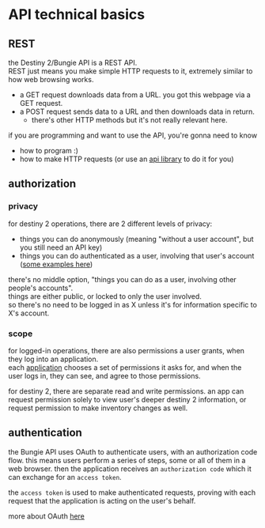 # API technical basics

## REST

the Destiny 2/Bungie API is a REST API.  
REST just means you make simple HTTP requests to it, extremely similar to how web browsing works.  
- a GET request downloads data from a URL. you got this webpage via a GET request.  
- a POST request sends data to a URL and then downloads data in return.  
  - there's other HTTP methods but it's not really relevant here.

if you are programming and want to use the API, you're gonna need to know 
- how to program :)  
- how to make HTTP requests (or use an [api library](/api/libraries) to do it for you)

## authorization

### privacy

for destiny 2 operations, there are 2 different levels of privacy:

- things you can do anonymously (meaning "without a user account", but you still need an API key)
- things you can do authenticated as a user, involving that user's account ([some examples here](/api/privacy))

there's no middle option, "things you can do as a user, involving other people's accounts".  
things are either public, or locked to only the user involved.  
so there's no need to be logged in as X unless it's for information specific to X's account.

### scope

for logged-in operations, there are also permissions a user grants, when they log into an application.  
each [application](/api/app-setup) chooses a set of permissions it asks for, and when the user logs in, they can see, and agree to those permissions.

for destiny 2, there are separate read and write permissions. an app can request permission solely to view user's deeper destiny 2 information, or request permission to make inventory changes as well.

## authentication

the Bungie API uses OAuth to authenticate users, with an authorization code flow. this means users perform a series of steps, some or all of them in a web browser. then the application receives an `authorization code` which it can exchange for an `access token`.

the `access token` is used to make authenticated requests, proving with each request that the application is acting on the user's behalf.

more about OAuth [here](/oauth)


